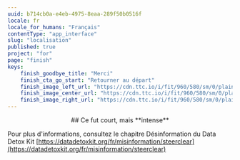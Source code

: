 ```yaml
---
uuid: b714cb0a-e4eb-4975-8eaa-289f50b0516f
locale: fr
locale_for_humans: "Français"
contentType: "app_interface"
slug: "localisation"
published: true
project: "for"
page: "finish"
keys:
    finish_goodbye_title: "Merci"
    finish_cta_go_start: "Retourner au départ"
    finish_image_left_url: "https://cdn.ttc.io/i/fit/960/580/sm/0/plain/fake-or-real-news-edition/1.jpg"
    finish_image_center_url: "https://cdn.ttc.io/i/fit/960/580/sm/0/plain/fake-or-real-news-edition/2.jpg"
    finish_image_right_url: "https://cdn.ttc.io/i/fit/960/580/sm/0/plain/fake-or-real-news-edition/3.jpg"
---
```

<p style="text-align: center;">
## Ce fut court, mais **intense**

Pour plus d'informations, consultez le chapitre Désinformation du Data Detox Kit 
[https://datadetoxkit.org/fr/misinformation/steerclear](https://datadetoxkit.org/fr/misinformation/steerclear)</p>
